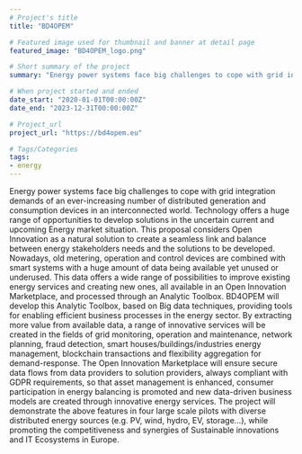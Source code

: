 ```yaml
---
# Project's title
title: "BD4OPEM"

# Featured image used for thumbnail and banner at detail page
featured_image: "BD4OPEM_logo.png"

# Short summary of the project
summary: "Energy power systems face big challenges to cope with grid integration demands of an ever-increasing number of distributed generation and consumption devices in an interconnected world. Technology offers a huge range of opportunities to develop solutions in the uncertain current and upcoming  Energy market situation. This proposal considers Open Innovation as a natural solution to create a seamless link and balance between energy stakeholders needs and the solutions to be developed."

# When project started and ended
date_start: "2020-01-01T00:00:00Z"
date_end: "2023-12-31T00:00:00Z"

# Project_url
project_url: "https://bd4opem.eu"

# Tags/Categories
tags:
- energy
---
```


Energy power systems face big challenges to cope with grid integration demands of an ever-increasing number of distributed generation and consumption devices in an interconnected world. Technology offers a huge range of opportunities to develop solutions in the uncertain current and upcoming  Energy market situation. This proposal considers Open Innovation as a natural solution to create a seamless link and balance between energy stakeholders needs and the solutions to be developed. Nowadays, old metering, operation and control devices are combined with smart systems with a huge amount of data being available yet unused or underused. This data offers a wide range of possibilities to improve existing energy services and creating new ones, all available in an Open Innovation Marketplace, and processed through an Analytic Toolbox. BD4OPEM will develop this Analytic Toolbox, based on Big data techniques, providing tools for enabling efficient business processes in the energy sector. By extracting more value from available data, a range of innovative services will be created in the fields of grid monitoring, operation and maintenance, network planning, fraud detection, smart houses/buildings/industries energy management, blockchain transactions and flexibility aggregation for demand-response. The Open Innovation Marketplace will ensure secure data flows from data providers to solution providers, always compliant with GDPR requirements, so that asset management is enhanced, consumer participation in energy balancing is promoted and new data-driven business models are created through innovative energy services. The project will demonstrate the above features in four large scale pilots with diverse distributed energy sources (e.g. PV, wind, hydro, EV, storage…), while promoting the competitiveness and synergies of Sustainable innovations and IT Ecosystems in Europe.